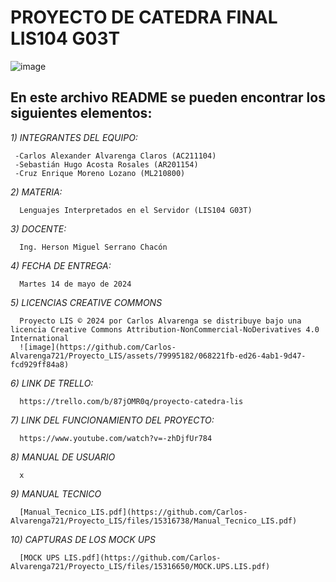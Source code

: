 # PROYECTO DE CATEDRA FINAL LIS104 G03T
![image](https://user-images.githubusercontent.com/79995182/188522186-37932faa-4194-4c29-b288-f1530fa68e41.png)

 ## En este archivo README se pueden encontrar los siguientes elementos:
 
 *1) INTEGRANTES DEL EQUIPO:*
     
     -Carlos Alexander Alvarenga Claros (AC211104)
     -Sebastián Hugo Acosta Rosales (AR201154)
     -Cruz Enrique Moreno Lozano (ML210800)

 *2) MATERIA:*
      
      Lenguajes Interpretados en el Servidor (LIS104 G03T)
      
 *3) DOCENTE:*
      
      Ing. Herson Miguel Serrano Chacón

 *4) FECHA DE ENTREGA:*
 
      Martes 14 de mayo de 2024

 *5) LICENCIAS CREATIVE COMMONS*
      
      Proyecto LIS © 2024 por Carlos Alvarenga se distribuye bajo una licencia Creative Commons Attribution-NonCommercial-NoDerivatives 4.0 International
      ![image](https://github.com/Carlos-Alvarenga721/Proyecto_LIS/assets/79995182/068221fb-ed26-4ab1-9d47-fcd929ff84a8)
 
 *6) LINK DE TRELLO:*
 
      https://trello.com/b/87jOMR0q/proyecto-catedra-lis
      
 *7) LINK DEL FUNCIONAMIENTO DEL PROYECTO:*
      
      https://www.youtube.com/watch?v=-zhDjfUr784

 *8) MANUAL DE USUARIO*
 
      x
      
 *9) MANUAL TECNICO*
      
      [Manual_Tecnico_LIS.pdf](https://github.com/Carlos-Alvarenga721/Proyecto_LIS/files/15316738/Manual_Tecnico_LIS.pdf)


 *10) CAPTURAS DE LOS MOCK UPS*
 
      [MOCK UPS LIS.pdf](https://github.com/Carlos-Alvarenga721/Proyecto_LIS/files/15316650/MOCK.UPS.LIS.pdf)

       
      

 
